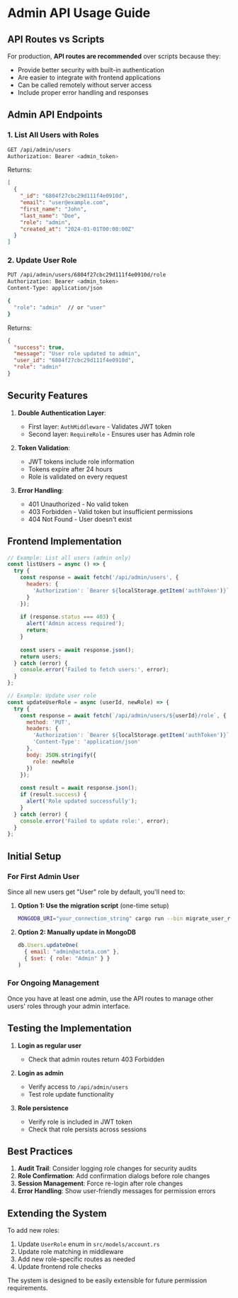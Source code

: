 # Admin API Usage Guide

## API Routes vs Scripts

For production, **API routes are recommended** over scripts because they:
- Provide better security with built-in authentication
- Are easier to integrate with frontend applications
- Can be called remotely without server access
- Include proper error handling and responses

## Admin API Endpoints

### 1. List All Users with Roles
```bash
GET /api/admin/users
Authorization: Bearer <admin_token>
```

Returns:
```json
[
  {
    "_id": "6804f27cbc29d111f4e0910d",
    "email": "user@example.com",
    "first_name": "John",
    "last_name": "Doe", 
    "role": "admin",
    "created_at": "2024-01-01T00:00:00Z"
  }
]
```

### 2. Update User Role
```bash
PUT /api/admin/users/6804f27cbc29d111f4e0910d/role
Authorization: Bearer <admin_token>
Content-Type: application/json

{
  "role": "admin"  // or "user"
}
```

Returns:
```json
{
  "success": true,
  "message": "User role updated to admin",
  "user_id": "6804f27cbc29d111f4e0910d",
  "role": "admin"
}
```

## Security Features

1. **Double Authentication Layer**:
   - First layer: `AuthMiddleware` - Validates JWT token
   - Second layer: `RequireRole` - Ensures user has Admin role

2. **Token Validation**:
   - JWT tokens include role information
   - Tokens expire after 24 hours
   - Role is validated on every request

3. **Error Handling**:
   - 401 Unauthorized - No valid token
   - 403 Forbidden - Valid token but insufficient permissions
   - 404 Not Found - User doesn't exist

## Frontend Implementation

```javascript
// Example: List all users (admin only)
const listUsers = async () => {
  try {
    const response = await fetch('/api/admin/users', {
      headers: {
        'Authorization': `Bearer ${localStorage.getItem('authToken')}`
      }
    });
    
    if (response.status === 403) {
      alert('Admin access required');
      return;
    }
    
    const users = await response.json();
    return users;
  } catch (error) {
    console.error('Failed to fetch users:', error);
  }
};

// Example: Update user role
const updateUserRole = async (userId, newRole) => {
  try {
    const response = await fetch(`/api/admin/users/${userId}/role`, {
      method: 'PUT',
      headers: {
        'Authorization': `Bearer ${localStorage.getItem('authToken')}`,
        'Content-Type': 'application/json'
      },
      body: JSON.stringify({
        role: newRole
      })
    });
    
    const result = await response.json();
    if (result.success) {
      alert('Role updated successfully');
    }
  } catch (error) {
    console.error('Failed to update role:', error);
  }
};
```

## Initial Setup

### For First Admin User

Since all new users get "User" role by default, you'll need to:

1. **Option 1: Use the migration script** (one-time setup)
   ```bash
   MONGODB_URI="your_connection_string" cargo run --bin migrate_user_roles
   ```

2. **Option 2: Manually update in MongoDB**
   ```javascript
   db.Users.updateOne(
     { email: "admin@actota.com" },
     { $set: { role: "Admin" } }
   )
   ```

### For Ongoing Management

Once you have at least one admin, use the API routes to manage other users' roles through your admin interface.

## Testing the Implementation

1. **Login as regular user**
   - Check that admin routes return 403 Forbidden

2. **Login as admin**
   - Verify access to `/api/admin/users`
   - Test role update functionality

3. **Role persistence**
   - Verify role is included in JWT token
   - Check that role persists across sessions

## Best Practices

1. **Audit Trail**: Consider logging role changes for security audits
2. **Role Confirmation**: Add confirmation dialogs before role changes
3. **Session Management**: Force re-login after role changes
4. **Error Handling**: Show user-friendly messages for permission errors

## Extending the System

To add new roles:

1. Update `UserRole` enum in `src/models/account.rs`
2. Update role matching in middleware
3. Add new role-specific routes as needed
4. Update frontend role checks

The system is designed to be easily extensible for future permission requirements.